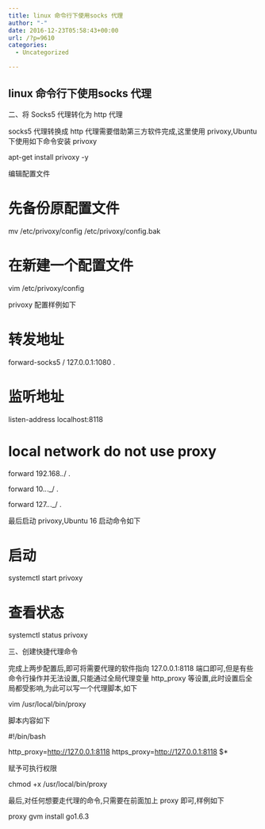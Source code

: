 ```yaml
---
title: linux 命令行下使用socks 代理
author: "-"
date: 2016-12-23T05:58:43+00:00
url: /?p=9610
categories:
  - Uncategorized

---
```

## linux 命令行下使用socks 代理
二、将 Socks5 代理转化为 http 代理
  
socks5 代理转换成 http 代理需要借助第三方软件完成,这里使用 privoxy,Ubuntu 下使用如下命令安装 privoxy

apt-get install privoxy -y

编辑配置文件

# 先备份原配置文件

mv /etc/privoxy/config /etc/privoxy/config.bak

# 在新建一个配置文件

vim /etc/privoxy/config

privoxy 配置样例如下

# 转发地址

forward-socks5 / 127.0.0.1:1080 .

# 监听地址

listen-address localhost:8118

# local network do not use proxy

forward 192.168._._/ .
  
forward 10._._._/ .
  
forward 127._._._/ .

最后启动 privoxy,Ubuntu 16 启动命令如下

# 启动

systemctl start privoxy

# 查看状态

systemctl status privoxy

三、创建快捷代理命令
  
完成上两步配置后,即可将需要代理的软件指向 127.0.0.1:8118 端口即可,但是有些命令行操作并无法设置,只能通过全局代理变量 http_proxy 等设置,此时设置后全局都受影响,为此可以写一个代理脚本,如下

vim /usr/local/bin/proxy

脚本内容如下

#!/bin/bash
  
http_proxy=http://127.0.0.1:8118 https_proxy=http://127.0.0.1:8118 $*

赋予可执行权限

chmod +x /usr/local/bin/proxy

最后,对任何想要走代理的命令,只需要在前面加上 proxy 即可,样例如下

proxy gvm install go1.6.3